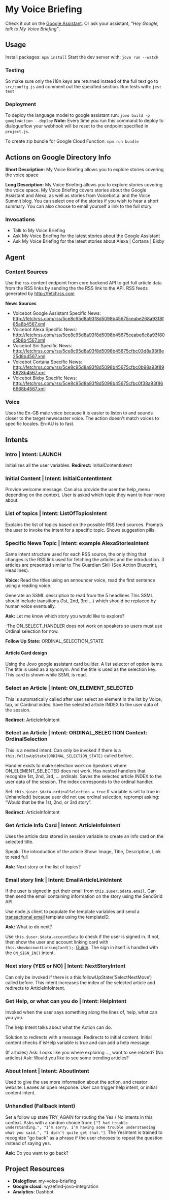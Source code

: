 # My Voice Briefing

Check it out on the [Google Assistant](https://assistant.google.com/services/a/uid/000000948558d976?hl=en_ca). Or ask your assistant, _"Hey Google, talk to My Voice Briefing"_.

## Usage

Install packages: `npm install`
Start the dev server with: `jovo run --watch`

### Testing
So make sure only the i18n keys are returned instead of the full text go to `src/config.js` and comment out the specified section.
Run tests with: `jest test`

### Deployment
To deploy the language model to google assistant run: `jovo build -p googleAction --deploy`
**Note:** Every time you run this command to deploy to dialogueflow your webhook will be reset to the endpoint specified in `project.js`.

To create zip bundle for Google Cloud Function: `npm run bundle`


## Actions on Google Directory Info
**Short Description:** My Voice Briefing allows you to explore stories covering the voice space

**Long Description:** My Voice Briefing allows you to explore stories covering the voice space. My Voice Briefing covers stories about the Google Assistant and Alexa, as well as stories from Voicebot.ai and the Voice Summit blog. You can select one of the stories if you wish to hear a short summary. You can also choose to email yourself a link to the full story.

### Invocations
- Talk to My Voice Briefing
- Ask My Voice Briefing for the latest stories about the Google Assistant
- Ask My Voice Briefing for the latest stories about Alexa | Cortana | Bixby

## Agent

### Content Sources
Use the rss-content endpoint from core backend API to get full article data from the RSS links by sending the the RSS link to the API. RSS feeds generated by http://fetchrss.com

**News Sources**
- Voicebot Google Assistant Specific News: http://fetchrss.com/rss/5ce8c95d8a93f8d5098b45675ceabe268a93f8f85a8b4567.xml
- Voicebot Alexa Specific News: http://fetchrss.com/rss/5ce8c95d8a93f8d5098b45675ceabe6c8a93f80c5b8b4567.xml
- Voicebot Siri Specific News: http://fetchrss.com/rss/5ce8c95d8a93f8d5098b45675cfbc03d8a93f8e25d8b4567.xml
- Voicebot Cortana Specific News: http://fetchrss.com/rss/5ce8c95d8a93f8d5098b45675cfbc0b98a93f898628b4567.xml
- Voicebot Bixby Specific News: http://fetchrss.com/rss/5ce8c95d8a93f8d5098b45675cfbc0f38a93f866668b4567.xml

### Voice
Uses the En-GB male voice because it is easier to listen to and sounds closer to the target newscaster voice. The action doesn't match voices to specific locales. En-AU is to fast.

## Intents

### Intro | Intent: **LAUNCH**
Initializes all the user variables. **Redirect:** InitialContentIntent

### Initial Content | Intent: **InitialContentIntent**
Provide welcome message. Can also provide the user the help_menu depending on the context. User is asked which topic they want to hear more about.
 
### List of topics | Intent: **ListOfTopicsIntent**
Explains the list of topics based on the possible RSS feed sources.
Prompts the user to invoke the intent for a specific topic. Shows suggestion pills.

### Specific News Topic | Intent: example **AlexaStoriesIntent**
Same intent structure used for each RSS source, the only thing that changes is the RSS link used for fetching the articles and the introduction. 
3 articles are presented similar to The Guardian Skill (See Action Blueprint, Headlines).

**Voice:** Read the titles using an announcer voice, read the first sentence using a reading voice.

Generate an SSML description to read from the 5 headlines
This SSML should include transitions (1st, 2nd, 3rd …) which should be replaced by human voice eventually.

**Ask:** Let me know which story you would like to explore?

-The ON_SELECT_HANDLER does not work on speakers so users must use Ordinal selection for now.

**Follow Up State:** ORDINAL_SELECTION_STATE

#### Article Card design
Using the Jovo google assistant card builder. A list selector of option items. The title is used as a synonym. And the title is used as the selection key. This card is shown while SSML is read.

### Select an Article | Intent: **ON_ELEMENT_SELECTED**
This is automatically called after user select an element in the list by  Voice, tap, or Cardinal index. Save the selected article INDEX to the user data of the session.

**Redirect:** ArticleInfoIntent

### Select an Article | Intent: **ORDINAL_SELECTION** Context: **OrdinalSelection**
This is a nested intent. Can only be invoked if there is a `this.followUpState(ORDINAL_SELECTION_STATE)` called before.

Handler exists to make selection work on Speakers where ON_ELEMENT_SELECTED does not work.
Has nested handlers that recognize 1st, 2nd, 3rd, … ordinals.
Saves the selected article INDEX to the user data of the session. The index corresponds to the ordinal handler.

Set: `this.$user.$data.ordinalSelection = true`
If variable is set to true in  Unhandled() because user did not use ordinal selection, reprompt asking: “Would that be the 1st, 2nd, or 3rd story”.

**Redirect:** ArticleInfoIntent


### Get Article Info Card | Intent: **ArticleInfoIntent**
Uses the article data stored in session variable to create an info card on the selected title.

Speak: The introduction of the article
Show: Image, Title, Description, Link to read full

**Ask:** Next story or the list of topics?



### Email story link | Intent: **EmailArticleLinkIntent**
If the user is signed in get their email from `this.$user.$data.email`.
Can then send the email containing information on the story using the SendGrid API.

Use node.js client to populate the template variables and send a [transactional email](https://github.com/sendgrid/sendgrid-nodejs/blob/master/use-cases/transactional-templates.md) template using the templateID.

**Ask:** What to do next?

Use `this.$user.$data.accountData` to check if the user is signed in.
If not, then show the user and account linking card with `this.showAccountLinkingCard();`. [Guide](https://www.jovo.tech/docs/data#account-linking).
The sign in itself is handled with the `ON_SIGN_IN()` intent.

### Next story (YES or NO) | Intent: **NextStoryIntent**
Can only be invoked if there is a this.followUpState(‘SelectNextMove’) called before.
This intent increases the index of the selected article and redirects to ArticleInfoIntent.

### Get Help, or what can you do | Intent: **HelpIntent**
Invoked when the user says something along the lines of, help, what can you you.

The help Intent talks about what the Action can do.

Solution to redirects with a message: Redirects to initial content. Initial content checks if isHelp variable is true and can add a help message.

(If articles) Ask: Looks like you where exploring …, want to see related?
(No articles) Ask: Would you like to see some trending articles?

### About Intent | Intent: **AboutIntent**
Used to give the use more information about the action, and creator website. Leaves an open response. User can trigger help intent, or initial content intent.

### Unhandled (Fallback intent)
Set a follow up state TRY_AGAIN for routing the Yes / No intents in this context.
Asks with a random choice from: `["I had trouble understanding.", "I’m sorry. I’m having some trouble understanding what you said.", "I didn’t quite get that."]`.
The YesIntent is trained to recognize "go back" as a phrase if the user chooses to repeat the question instead of saying yes.

**Ask:** Do you want to go back?


## Project Resources
- **Dialogflow**: my-voice-briefing
- **Google cloud**: wyzefind-jovo-integration
- **Analytics**: Dashbot
